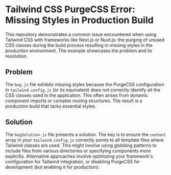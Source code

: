 # Tailwind CSS PurgeCSS Error: Missing Styles in Production Build

This repository demonstrates a common issue encountered when using Tailwind CSS with frameworks like Next.js or Nuxt.js: the purging of unused CSS classes during the build process resulting in missing styles in the production environment.  The example showcases the problem and its resolution.

## Problem

The `bug.js` file exhibits missing styles because the PurgeCSS configuration in `tailwind.config.js` (or its equivalent) does not correctly identify all the CSS classes used in the application. This often arises from dynamic component imports or complex routing structures.  The result is a production build that lacks essential styles.

## Solution

The `bugSolution.js` file presents a solution. The key is to ensure the `content` array in your `tailwind.config.js` correctly points to all template files where Tailwind classes are used.  This might involve using globbing patterns to include files from various directories or specifying components more explicitly.  Alternative approaches involve optimizing your framework's configuration for Tailwind integration, or disabling PurgeCSS for development (but enabling it for production).